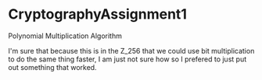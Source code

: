 # CryptographyAssignment1
Polynomial Multiplication Algorithm

I'm sure that because this is in the Z_256 that we could use bit multiplication to do the same thing faster, I am just not sure how so I prefered to just put out something that worked.
